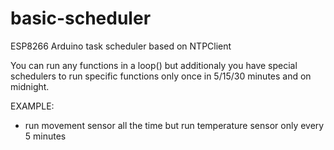 # basic-scheduler
ESP8266 Arduino task scheduler based on NTPClient 

You can run any functions in a loop() but additionaly you have special schedulers to run specific functions only once in 5/15/30 minutes and on midnight.

EXAMPLE:
- run movement sensor all the time but run temperature sensor only every 5 minutes
